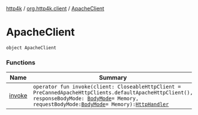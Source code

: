 [http4k](../../index.md) / [org.http4k.client](../index.md) / [ApacheClient](./index.md)

# ApacheClient

`object ApacheClient`

### Functions

| Name | Summary |
|---|---|
| [invoke](invoke.md) | `operator fun invoke(client: CloseableHttpClient = PreCannedApacheHttpClients.defaultApacheHttpClient(), responseBodyMode: `[`BodyMode`](../../org.http4k.core/-body-mode/index.md)` = Memory, requestBodyMode: `[`BodyMode`](../../org.http4k.core/-body-mode/index.md)` = Memory): `[`HttpHandler`](../../org.http4k.core/-http-handler.md) |

